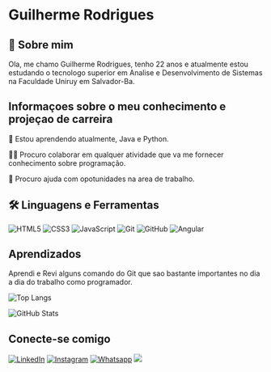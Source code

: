 # Guilherme Rodrigues

## 👋 Sobre mim
Ola, me chamo Guilherme Rodrigues, tenho 22 anos e atualmente estou estudando o tecnologo superior em Analise e Desenvolvimento de Sistemas na Faculdade Uniruy em Salvador-Ba.

## Informaçoes sobre o meu conhecimento e projeçao de carreira

🧠 Estou aprendendo atualmente, Java e Python.

👯‍♀️ Procuro colaborar em qualquer atividade que va me fornecer conhecimento sobre programação.

🤔 Procuro ajuda com opotunidades na area de trabalho.

## 🛠 Linguagens e Ferramentas
![HTML5](https://img.shields.io/badge/HTML5-000?style=for-the-badge&logo=html5) 
![CSS3](https://img.shields.io/badge/CSS3-000?style=for-the-badge&logo=css3&logoColor=264CE4)
![JavaScript](https://img.shields.io/badge/JavaScript-000?style=for-the-badge&logo=javascript)
![Git](https://img.shields.io/badge/Git-000?style=for-the-badge&amp;logo=git&amp;logoColor=E94D5F)
![GitHub](https://img.shields.io/badge/github-%23121011.svg?style=for-the-badge&logo=github&logoColor=white)
![Angular](https://img.shields.io/badge/Angular-000?style=for-the-badge&logo=angular&logoColor=C3002F)

## Aprendizados

Aprendi e Revi alguns comando do Git que sao bastante importantes no dia a dia do trabalho como programador.

![Top Langs](https://github-readme-stats-git-masterrstaa-rickstaa.vercel.app/api/top-langs/?username=GuiilhermeRodriigues&layout=compact&bg_color=000&border_color=397a4c&title_color=fff&text_color=FFF)

![GitHub Stats](https://github-readme-stats.vercel.app/api?username=GuiilhermeRodriigues&theme=transparent&bg_color=000&border_color=397a4c&show_icons=true&icon_color=397a4c&title_color=397a4c&text_color=FFF&hide_title=true)


## Conecte-se comigo
[![LinkedIn](https://img.shields.io/badge/LinkedIn-000?style=for-the-badge&logo=linkedin&logoColor=0E76A8)](https://www.linkedin.com/in/guilherme-rodrigues-22887a1a3/)
[![Instagram](https://img.shields.io/badge/Instagram-000?style=for-the-badge&logo=instagram)](https://www.instagram.com/rodriigues_guiilherme/)
[![Whatsapp](https://img.shields.io/badge/Whatsapp-000?style=for-the-badge&logo=whatsapp)](https://api.whatsapp.com/send/?phone=5571994011428&text&type=phone_number&app_absent=0)
<a href = "mailto:gui.rodrigues786@gmail.com"><img src="https://img.shields.io/badge/-Gmail-%23333?style=for-the-badge&logo=gmail&logoColor=white" target="_blank"></a>
